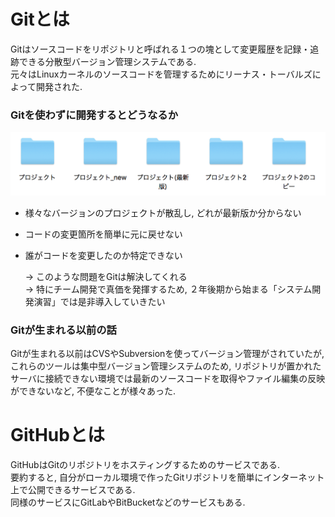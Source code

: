 # Gitとは
Gitはソースコードをリポジトリと呼ばれる１つの塊として変更履歴を記録・追跡できる分散型バージョン管理システムである.  
元々はLinuxカーネルのソースコードを管理するためにリーナス・トーバルズによって開発された.

### Gitを使わずに開発するとどうなるか

![](../img/001_what_is_git_github/001.png)

- 様々なバージョンのプロジェクトが散乱し, どれが最新版か分からない
- コードの変更箇所を簡単に元に戻せない
- 誰がコードを変更したのか特定できない

  -> このような問題をGitは解決してくれる  
  -> 特にチーム開発で真価を発揮するため, ２年後期から始まる「システム開発演習」では是非導入していきたい

### Gitが生まれる以前の話
Gitが生まれる以前はCVSやSubversionを使ってバージョン管理がされていたが, これらのツールは集中型バージョン管理システムのため, リポジトリが置かれたサーバに接続できない環境では最新のソースコードを取得やファイル編集の反映ができないなど, 不便なことが様々あった.

<!-- 図 -->

# GitHubとは
GitHubはGitのリポジトリをホスティングするためのサービスである.  
要約すると, 自分がローカル環境で作ったGitリポジトリを簡単にインターネット上で公開できるサービスである.  
同様のサービスにGitLabやBitBucketなどのサービスもある.
